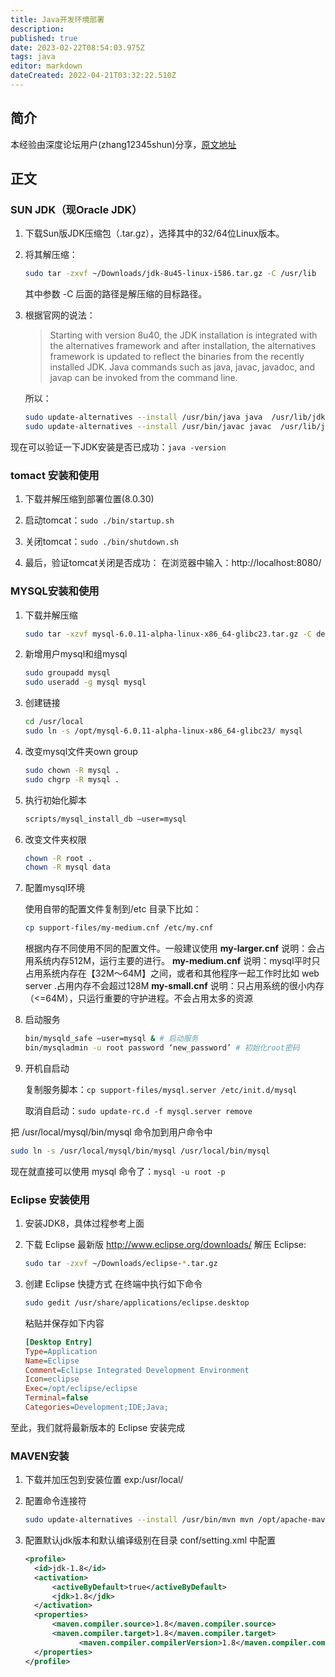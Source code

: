 ```yaml
---
title: Java开发环境部署
description: 
published: true
date: 2023-02-22T08:54:03.975Z
tags: java
editor: markdown
dateCreated: 2022-04-21T03:32:22.510Z
---
```


## 简介

本经验由深度论坛用户(zhang12345shun)分享，[原文地址](https://bbs.deepin.org/forum.php?mod=viewthread&tid=36225)

## 正文

### SUN JDK（现Oracle JDK）

1. 下载Sun版JDK压缩包（.tar.gz），选择其中的32/64位Linux版本。

2. 将其解压缩：

	```bash
	sudo tar -zxvf ~/Downloads/jdk-8u45-linux-i586.tar.gz -C /usr/lib
	``` 

	其中参数 -C 后面的路径是解压缩的目标路径。

3. 根据官网的说法：

	> Starting with version 8u40, the JDK installation is integrated with the alternatives framework and after installation, the alternatives framework is updated to reflect the binaries from the recently installed JDK. Java commands such as java, javac, javadoc, and javap can be invoked from the command line.  

	所以：

	```bash
	sudo update-alternatives --install /usr/bin/java java  /usr/lib/jdk1.8.0_66/bin/java 1000 
	sudo update-alternatives --install /usr/bin/javac javac  /usr/lib/jdk1.8.0_66/bin/javac 1000
	```

现在可以验证一下JDK安装是否已成功：`java -version`

### tomact 安装和使用

1. 下载并解压缩到部署位置(8.0.30)

2. 启动tomcat：`sudo ./bin/startup.sh`

3. 关闭tomcat：`sudo ./bin/shutdown.sh`

4. 最后，验证tomcat关闭是否成功：
	在浏览器中输入：http://localhost:8080/


### MYSQL安装和使用

1. 下载并解压缩 

	```bash
	sudo tar -xzvf mysql-6.0.11-alpha-linux-x86_64-glibc23.tar.gz -C destdir
	```

2. 新增用户mysql和组mysql 

	```bash
	sudo groupadd mysql 
	sudo useradd -g mysql mysql
	```

3. 创建链接 

	```bash
	cd /usr/local 
	sudo ln -s /opt/mysql-6.0.11-alpha-linux-x86_64-glibc23/ mysql
	```

4. 改变mysql文件夹own group 

	```bash
	sudo chown -R mysql . 
	sudo chgrp -R mysql .
	```

5. 执行初始化脚本 

	```bash
	scripts/mysql_install_db –user=mysql
	```

6. 改变文件夹权限 

	```bash
	chown -R root . 
	chown -R mysql data
	```

7. 配置mysql环境 

	使用自带的配置文件复制到/etc 目录下比如：

	```bash
	cp support-files/my-medium.cnf /etc/my.cnf
	```

	根据内存不同使用不同的配置文件。一般建议使用
	**my-larger.cnf** 
	说明：会占用系统内存512M，运行主要的进行。
	**my-medium.cnf** 
	说明：mysql平时只占用系统内存在【32M～64M】之间，或者和其他程序一起工作时比如 web server .占用内存不会超过128M 
	**my-small.cnf** 
	说明：只占用系统的很小内存（<=64M），只运行重要的守护进程。不会占用太多的资源 

8. 启动服务 

	```bash
	bin/mysqld_safe –user=mysql & # 启动服务 
	bin/mysqladmin -u root password ‘new_password’ # 初始化root密码
	```

9. 开机自启动 

	复制服务脚本：`cp support-files/mysql.server /etc/init.d/mysql`

	取消自启动：`sudo update-rc.d -f mysql.server remove`

把 /usr/local/mysql/bin/mysql 命令加到用户命令中 

```bash
sudo ln -s /usr/local/mysql/bin/mysql /usr/local/bin/mysql
```

现在就直接可以使用 mysql 命令了：`mysql -u root -p`

### Eclipse 安装使用

1. 安装JDK8，具体过程参考上面
2. 下载 Eclipse 最新版 http://www.eclipse.org/downloads/ 
	解压 Eclipse:
	```bash
	sudo tar -zxvf ~/Downloads/eclipse-*.tar.gz
	```

3. 创建 Eclipse 快捷方式
	在终端中执行如下命令
  
	```bash
	sudo gedit /usr/share/applications/eclipse.desktop
	```
  
	粘贴并保存如下内容 

	```ini
	[Desktop Entry] 
	Type=Application 
	Name=Eclipse 
	Comment=Eclipse Integrated Development Environment 
	Icon=eclipse 
	Exec=/opt/eclipse/eclipse 
	Terminal=false 
	Categories=Development;IDE;Java; 
	```

至此，我们就将最新版本的 Eclipse 安装完成


### MAVEN安装

1. 下载并加压包到安装位置 exp:/usr/local/

2. 配置命令连接符

	```bash
	sudo update-alternatives --install /usr/bin/mvn mvn /opt/apache-maven-3.3.9/bin/mvn 1000
	```

3. 配置默认jdk版本和默认编译级别在目录 conf/setting.xml 中配置

	```xml
	<profile>
      <id>jdk-1.8</id>
      <activation>
          <activeByDefault>true</activeByDefault>
          <jdk>1.8</jdk>
      </activation>
      <properties>      
          <maven.compiler.source>1.8</maven.compiler.source>
          <maven.compiler.target>1.8</maven.compiler.target>            
				<maven.compiler.compilerVersion>1.8</maven.compiler.compilerVersion>
      </properties>
	</profile>
	```
